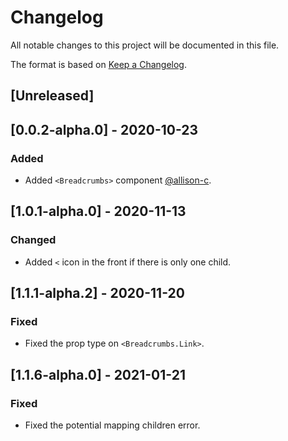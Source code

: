 # Changelog

All notable changes to this project will be documented in this file.

The format is based on [Keep a Changelog](https://keepachangelog.com/en/1.0.0/).

## [Unreleased]

## [0.0.2-alpha.0] - 2020-10-23

### Added

- Added `<Breadcrumbs>` component [@allison-c](https://github.com/allison-c).

## [1.0.1-alpha.0] - 2020-11-13

### Changed

- Added `<` icon in the front if there is only one child.

## [1.1.1-alpha.2] - 2020-11-20

### Fixed

- Fixed the prop type on `<Breadcrumbs.Link>`.

## [1.1.6-alpha.0] - 2021-01-21

### Fixed

- Fixed the potential mapping children error.
